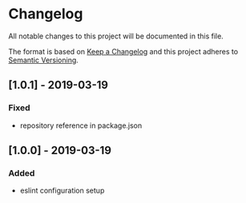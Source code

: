 # Changelog
All notable changes to this project will be documented in this file.

The format is based on [Keep a Changelog](http://keepachangelog.com/en/1.0.0/)
and this project adheres to [Semantic Versioning](http://semver.org/spec/v2.0.0.html).

## [1.0.1] - 2019-03-19

### Fixed
- repository reference in package.json

## [1.0.0] - 2019-03-19

### Added
- eslint configuration setup
